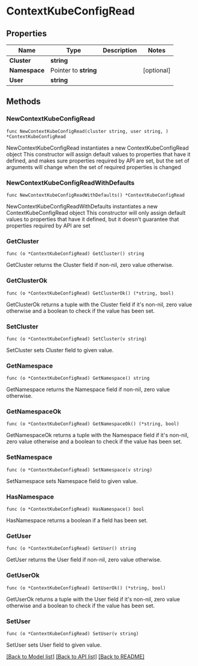 # ContextKubeConfigRead

## Properties

Name | Type | Description | Notes
------------ | ------------- | ------------- | -------------
**Cluster** | **string** |  | 
**Namespace** | Pointer to **string** |  | [optional] 
**User** | **string** |  | 

## Methods

### NewContextKubeConfigRead

`func NewContextKubeConfigRead(cluster string, user string, ) *ContextKubeConfigRead`

NewContextKubeConfigRead instantiates a new ContextKubeConfigRead object
This constructor will assign default values to properties that have it defined,
and makes sure properties required by API are set, but the set of arguments
will change when the set of required properties is changed

### NewContextKubeConfigReadWithDefaults

`func NewContextKubeConfigReadWithDefaults() *ContextKubeConfigRead`

NewContextKubeConfigReadWithDefaults instantiates a new ContextKubeConfigRead object
This constructor will only assign default values to properties that have it defined,
but it doesn't guarantee that properties required by API are set

### GetCluster

`func (o *ContextKubeConfigRead) GetCluster() string`

GetCluster returns the Cluster field if non-nil, zero value otherwise.

### GetClusterOk

`func (o *ContextKubeConfigRead) GetClusterOk() (*string, bool)`

GetClusterOk returns a tuple with the Cluster field if it's non-nil, zero value otherwise
and a boolean to check if the value has been set.

### SetCluster

`func (o *ContextKubeConfigRead) SetCluster(v string)`

SetCluster sets Cluster field to given value.


### GetNamespace

`func (o *ContextKubeConfigRead) GetNamespace() string`

GetNamespace returns the Namespace field if non-nil, zero value otherwise.

### GetNamespaceOk

`func (o *ContextKubeConfigRead) GetNamespaceOk() (*string, bool)`

GetNamespaceOk returns a tuple with the Namespace field if it's non-nil, zero value otherwise
and a boolean to check if the value has been set.

### SetNamespace

`func (o *ContextKubeConfigRead) SetNamespace(v string)`

SetNamespace sets Namespace field to given value.

### HasNamespace

`func (o *ContextKubeConfigRead) HasNamespace() bool`

HasNamespace returns a boolean if a field has been set.

### GetUser

`func (o *ContextKubeConfigRead) GetUser() string`

GetUser returns the User field if non-nil, zero value otherwise.

### GetUserOk

`func (o *ContextKubeConfigRead) GetUserOk() (*string, bool)`

GetUserOk returns a tuple with the User field if it's non-nil, zero value otherwise
and a boolean to check if the value has been set.

### SetUser

`func (o *ContextKubeConfigRead) SetUser(v string)`

SetUser sets User field to given value.



[[Back to Model list]](../README.md#documentation-for-models) [[Back to API list]](../README.md#documentation-for-api-endpoints) [[Back to README]](../README.md)


